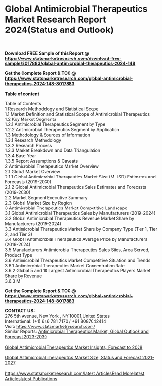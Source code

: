 <h1>Global Antimicrobial Therapeutics Market Research Report 2024(Status and Outlook)</h1><br/><p><strong>Download FREE Sample of this Report @ <a href="https://www.statsmarketresearch.com/download-free-sample/8017883/global-antimicrobial-therapeutics-2024-148">https://www.statsmarketresearch.com/download-free-sample/8017883/global-antimicrobial-therapeutics-2024-148</a></strong></p><div><b>Get the Complete Report & TOC @ <a href="https://www.statsmarketresearch.com/global-antimicrobial-therapeutics-2024-148-8017883">https://www.statsmarketresearch.com/global-antimicrobial-therapeutics-2024-148-8017883</a></b></div><br><b>Table of content</b><p>Table of Contents<br /> 1 Research Methodology and Statistical Scope<br /> 1.1 Market Definition and Statistical Scope of Antimicrobial Therapeutics<br /> 1.2 Key Market Segments<br /> 1.2.1 Antimicrobial Therapeutics Segment by Type<br /> 1.2.2 Antimicrobial Therapeutics Segment by Application<br /> 1.3 Methodology & Sources of Information<br /> 1.3.1 Research Methodology<br /> 1.3.2 Research Process<br /> 1.3.3 Market Breakdown and Data Triangulation<br /> 1.3.4 Base Year<br /> 1.3.5 Report Assumptions & Caveats<br /> 2 Antimicrobial Therapeutics Market Overview<br /> 2.1 Global Market Overview<br /> 2.1.1 Global Antimicrobial Therapeutics Market Size (M USD) Estimates and Forecasts (2019-2030)<br /> 2.1.2 Global Antimicrobial Therapeutics Sales Estimates and Forecasts (2019-2030)<br /> 2.2 Market Segment Executive Summary<br /> 2.3 Global Market Size by Region<br /> 3 Antimicrobial Therapeutics Market Competitive Landscape<br /> 3.1 Global Antimicrobial Therapeutics Sales by Manufacturers (2019-2024)<br /> 3.2 Global Antimicrobial Therapeutics Revenue Market Share by Manufacturers (2019-2024)<br /> 3.3 Antimicrobial Therapeutics Market Share by Company Type (Tier 1, Tier 2, and Tier 3)<br /> 3.4 Global Antimicrobial Therapeutics Average Price by Manufacturers (2019-2024)<br /> 3.5 Manufacturers Antimicrobial Therapeutics Sales Sites, Area Served, Product Type<br /> 3.6 Antimicrobial Therapeutics Market Competitive Situation and Trends<br /> 3.6.1 Antimicrobial Therapeutics Market Concentration Rate<br /> 3.6.2 Global 5 and 10 Largest Antimicrobial Therapeutics Players Market Share by Revenue<br /> 3.6.3 M<br><div><b>Get the Complete Report & TOC @ <a href="https://www.statsmarketresearch.com/global-antimicrobial-therapeutics-2024-148-8017883">https://www.statsmarketresearch.com/global-antimicrobial-therapeutics-2024-148-8017883</a></b></div></p> <b>CONTACT US:</b><br>276 5th Avenue, New York , NY 10001,United States<br>International: (+1) 646 781 7170 / +91 8087042414<br>Visit: <a href="https://www.statsmarketresearch.com/">https://www.statsmarketresearch.com/</a><br>Similar Reports: <a href="https://www.statsmarketresearch.com/global-antimicrobial-therapeutics-2024-148-8017883">Antimicrobial Therapeutics Market, Global Outlook and Forecast 2023-2030</a><br/><br/><a href="https://www.statsmarketresearch.com/global-antimicrobial-therapeutics-2024-148-8017883">Global Antimicrobial Therapeutics Market Insights, Forecast to 2028</a><br/><br/><a href="https://www.statsmarketresearch.com/global-antimicrobial-therapeutics-2024-148-8017883">Global Antimicrobial Therapeutics Market Size, Status and Forecast 2021-2027</a><br/><br/><a href="https://gyeongbokgung.com">https://www.statsmarketresearch.com/</a><a href="https://hallyeomaritime.com">latest Articles</a><a href="https://jingwansa.com">Read More</a><a href=https://nguoiviet.jp/">latest Articles</a><a href="https://www.intelmarketresearch.com/">latest Publications</a>
